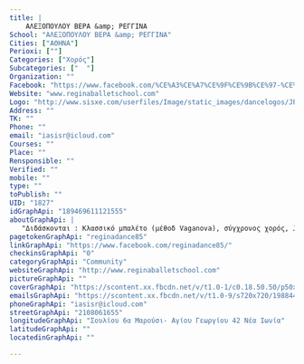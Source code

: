 ```yaml
---
title: |
    ΑΛΕΞΟΠΟΥΛΟΥ ΒΕΡΑ &amp; ΡΕΓΓΙΝΑ
School: "ΑΛΕΞΟΠΟΥΛΟΥ ΒΕΡΑ &amp; ΡΕΓΓΙΝΑ"
Cities: ["ΑΘΗΝΑ"]
Perioxi: [""]
Categories: ["Χορός"]
Subcategories: ["  "]
Organization: ""
Facebook: "https://www.facebook.com/%CE%A3%CE%A7%CE%9F%CE%9B%CE%97-%CE%A7%CE%9F%CE%A1%CE%9F%CE%A5-%CE%9C%CE%A0%CE%95%CE%A1%CE%94%CE%99%CE%9A%CE%97-%CE%9D%CE%A4%CE%91%CE%A1%CE%A7%CE%9F%CE%9D%CE%A4%CE%91%CE%9A%CE%97-218451801529301/?fref=ts"
Website: "www.reginaballetschool.com"
Logo: "http://www.sisxe.com/userfiles/Image/static_images/dancelogos/JPG%20LOGO%20REGINA.jpg"
Address: ""
TK: ""
Phone: ""
email: "iasisr@icloud.com"
Courses: ""
Place: ""
Rensponsible: ""
Verified: ""
mobile: ""
type: ""
toPublish: ""
UID: "1827"
idGraphApi: "189469611121555"
aboutGraphApi: | 
   "Διδάσκονται : Κλασσικό μπαλέτο (μέθοδ Vaganova), σύγχρονος χορός, JAZZ, Hip-hop. Εναλλακτικά μαθήματα: FELDENKRAIS method ."
pagetokenGraphApi: "reginadance85"
linkGraphApi: "https://www.facebook.com/reginadance85/"
checkinsGraphApi: "0"
categoryGraphApi: "Community"
websiteGraphApi: "http://www.reginaballetschool.com"
pictureGraphApi: ""
coverGraphApi: "https://scontent.xx.fbcdn.net/v/t1.0-1/c0.18.50.50/p50x50/480710_377868058948375_513267518_n.jpg?oh=730a7e4eb5ee3f65157ea329df788a47&amp;oe=5B07AA3C"
emailsGraphApi: "https://scontent.xx.fbcdn.net/v/t1.0-9/s720x720/19884498_1396022967132874_3083569214944565495_n.jpg?oh=28f1c84ab504102bcc22f0788544c699&amp;oe=5B4C054F"
phoneGraphApi: "iasisr@icloud.com"
streetGraphApi: "2108061655"
longitudeGraphApi: "Σουλίου 6α Μαρούσι- Αγίου Γεωργίου 42 Νέα Ιωνία"
latitudeGraphApi: ""
locatedinGraphApi: ""

---
```




